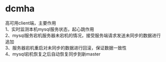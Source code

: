 # dcmha
高可用client端，主要作用 <br /> 
  1、实时监测本机mysql服务状态，起心跳作用 <br /> 
  2、mysql服务宕机服务器未宕机的情况，接受服务端请求发送未同步的数据进行追加 <br /> 
  3、服务器宕机重启对未同步的数据进行回滚，保证数据一致性 <br /> 
  4、mysql宕机恢复之后自动恢复同步到新master
